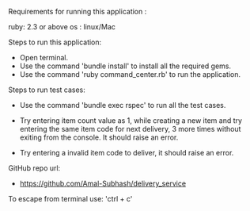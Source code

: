 Requirements for running this application :

ruby: 2.3 or above
os : linux/Mac

Steps to run this application:

* Open terminal.
* Use the command 'bundle install' to install all the required gems.
* Use the command 'ruby command_center.rb' to run the application.

Steps to run test cases:

* Use the command 'bundle exec rspec' to run all the test cases.

- Try entering item count value as 1, while creating a new item and try entering the same item code for next delivery, 3 more times without exiting from the console. It should raise an error.

- Try entering a invalid item code to deliver, it should raise an error.
	
GitHub repo url:

* https://github.com/Amal-Subhash/delivery_service

To escape from terminal use: 'ctrl + c' 